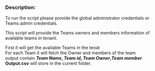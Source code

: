 ### Description:
To run the script please provide the global administrator credentials or Teams admin credentials.

This script will provide the Teams owners and members information of available teams in tenant.

First it will get the available Teams in the tenat\
For each Team it will fetch the Owner and members of the team\
output contain **_Team Name_, _Team id_, _Team Owner_,_Team member_**\
**Output.csv** will store in the current folder.
